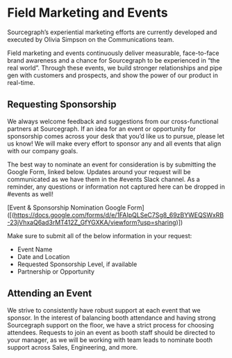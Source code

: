 # Field Marketing and Events

Sourcegraph’s experiential marketing efforts are currently developed and executed by Olivia Simpson on the Communications team.

Field marketing and events continuously deliver measurable, face-to-face brand awareness and a chance for Sourcegraph to be experienced in “the real world”. Through these events, we build stronger relationships and pipe gen with customers and prospects, and show the power of our product in real-time.

## Requesting Sponsorship

We always welcome feedback and suggestions from our cross-functional partners at Sourcegraph. If an idea for an event or opportunity for sponsorship comes across your desk that you’d like us to pursue, please let us know! We will make every effort to sponsor any and all events that align with our company goals.

The best way to nominate an event for consideration is by submitting the Google Form, linked below. Updates around your request will be communicated as we have them in the #events Slack channel. As a reminder, any questions or information not captured here can be dropped in #events as well!

[Event & Sponsorship Nomination Google Form] ([(https://docs.google.com/forms/d/e/1FAIpQLSeC7Sg8_69zBYWEQSWxRB-23jVhxaQ6ad3rMT412Z_GfYGXKA/viewform?usp=sharing)])

Make sure to submit all of the below information in your request:

- Event Name
- Date and Location
- Requested Sponsorship Level, if available
- Partnership or Opportunity

## Attending an Event

We strive to consistently have robust support at each event that we sponsor. In the interest of balancing booth attendance and having strong Sourcegraph support on the floor, we have a strict process for choosing attendees. Requests to join an event as booth staff should be directed to your manager, as we will be working with team leads to nominate booth support across Sales, Engineering, and more.
